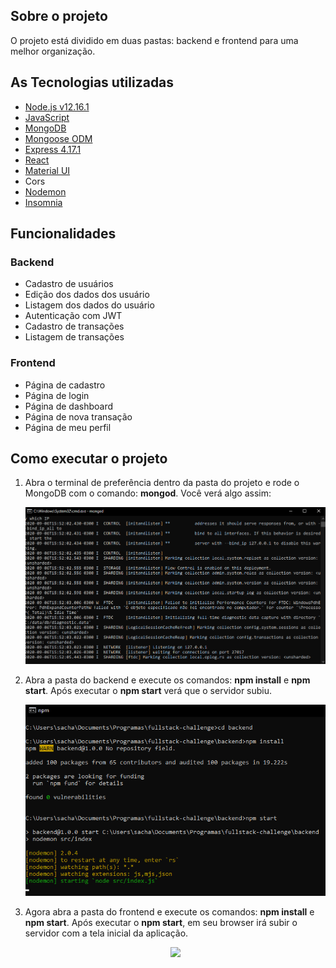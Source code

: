 <h2>Sobre o projeto</h2>
<p>O projeto está dividido em duas pastas: backend e frontend para uma melhor organização.</p>
<h2>As Tecnologias utilizadas</h2>
<ul>
  <li><a href="https://nodejs.org/">Node.js v12.16.1</a></li>
  <li><a href="https://www.javascript.com/">JavaScript</a></li>
  <li><a href="https://www.mongodb.com/">MongoDB</a></li>
  <li><a href="https://mongoosejs.com/">Mongoose ODM</a></li>
  <li><a href="https://expressjs.com/pt-br/">Express 4.17.1</a></li>
  <li><a href="https://pt-br.reactjs.org/">React</a></li>
  <li><a href="https://material-ui.com/">Material UI</a></li>
  <li>Cors</li>
  <li><a href="https://www.npmjs.com/package/nodemon">Nodemon</a></li>
  <li><a href="https://insomnia.rest/">Insomnia</a></li>
</ul>
<h2>Funcionalidades</h2>
<h3>Backend</h3>
<ul>
  <li>Cadastro de usuários</li>
  <li>Edição dos dados dos usuário</li>
  <li>Listagem dos dados do usuário</li>
  <li>Autenticação com JWT</li>
  <li>Cadastro de transações</li>
  <li>Listagem de transações</li>
</ul>
<h3>Frontend</h3>
<ul>
<li>Página de cadastro</li>
<li>Página de login</li>
<li>Página de dashboard</li>
<li>Página de nova transação</li>
<li>Página de meu perfil</li>
</ul>

<h2>Como executar o projeto</h2>
<ol>
  <li>Abra o terminal de preferência dentro da pasta do projeto e rode o MongoDB com o comando: <b>mongod</b>. Você verá algo assim:
    <p align="center"><img src="https://github.com/LuandaRezende/fullstack-challenge/blob/master/mongod.png"></p>
  </li>
  <li>Abra a pasta do backend e execute os comandos: <b>npm install</b> e <b>npm start</b>. Após executar o <b>npm start</b> verá que o servidor subiu.   
    <p align="center"><img src="https://github.com/LuandaRezende/fullstack-challenge/blob/master/backend.png"></p>
    </li>
  <li>Agora abra a pasta do frontend e execute os comandos: <b>npm install</b> e <b>npm start</b>. Após executar o <b>npm start</b>, em seu browser irá subir o servidor com a tela inicial da aplicação.
      <p align="center"><img src="hhttps://github.com/LuandaRezende/fullstack-challenge/blob/master/pagina-inicial.png"></p>
  </li>
</ol>


